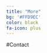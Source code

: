 ```yaml
---
title: "More"
bg: '#FFD9EC'
color: black
fa-icon: plus
---
```


#Contact
<span class="more-icons">
<a href="https://www.linkedin.com/in/just4jin/"><i class="fa fa-linkedin fa-3x"></i></a>
<a href="https://github.com/just4jin/"><i class="fa fa-github fa-3x"></i></a>
<i class="fa fa-facebook-square  fa-3x"></i>
<i class="fa fa-twitter-square fa-3x"></i>
<i class="fa fa-weibo fa-3x"></i>
</span>
